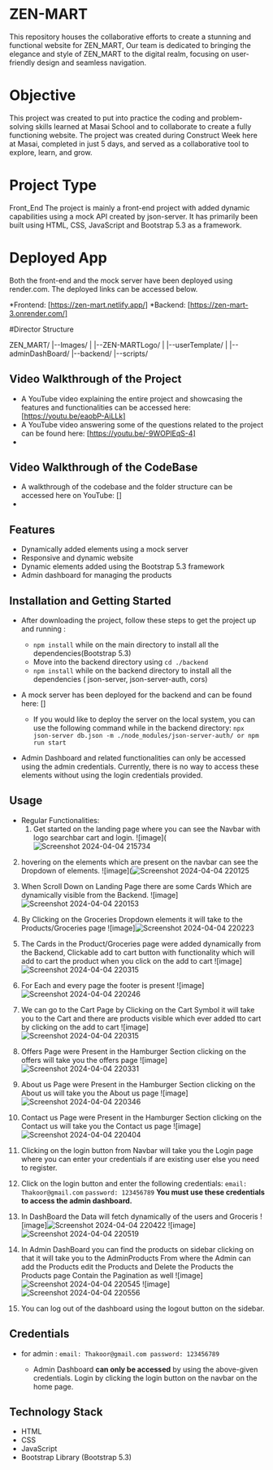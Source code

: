 # ZEN-MART
This repository houses the collaborative efforts to create a stunning and functional website for ZEN_MART, Our team is dedicated to bringing the elegance and style of ZEN_MART to the digital realm, focusing on user-friendly design and seamless navigation.

# Objective

This project was created to put into practice the coding and problem-solving skills learned at Masai School and to collaborate to create a fully functioning website. The project was created during Construct Week here at Masai, completed in just 5 days, and served as a collaborative tool to explore, learn, and grow.

# Project Type

Front_End The project is mainly a front-end project with added dynamic capabilities using a mock API created by json-server. It has primarily been built using HTML, CSS, JavaScript and Bootstrap 5.3 as a framework.

# Deployed App

Both the front-end and the mock server have been deployed using render.com. The deployed links can be accessed below.

*Frontend: [https://zen-mart.netlify.app/] *Backend: [https://zen-mart-3.onrender.com/]

#Director Structure

ZEN_MART/ |--Images/ | |--ZEN-MARTLogo/ | |--userTemplate/ | |--adminDashBoard/ |--backend/ |--scripts/

## Video Walkthrough of the Project

+ A YouTube video explaining the entire project and showcasing the features and functionalities can be accessed here: [https://youtu.be/eaobP-AiLLk]
+ A YouTube video answering some of the questions related to the project can be found here: [https://youtu.be/-9WOPlEqS-4]
+ 
## Video Walkthrough of the CodeBase

- A walkthrough of the codebase and the folder structure can be accessed here on YouTube: []
- 
## Features

+ Dynamically added elements using a mock server
+ Responsive and dynamic website
+ Dynamic elements added using the Bootstrap 5.3 framework
+ Admin dashboard for managing the products
  
## Installation and Getting Started

+ After downloading the project, follow these steps to get the project up and running :
  + `npm install` while on the main directory to install all the dependencies(Bootstrap 5.3)
  + Move into the backend directory using `cd ./backend`
  + `npm install` while on the backend directory to install all the dependencies ( json-server, json-server-auth, cors)
    
+ A mock server has been deployed for the backend and can be found here: []
  * If you would like to deploy the server on the local system, you can use the following command while in the backend directory: `npx json-server db.json -m ./node_modules/json-server-auth/ or npm run start`

+ Admin Dashboard and related functionalities can only be accessed using the admin credentials. Currently, there is no way to access these elements without using the login credentials provided.

## Usage

+ Regular Functionalities:
  1. Get started on the landing page where you can see the Navbar with logo searchbar cart and login.
     ![image](![Screenshot 2024-04-04 215734](https://github.com/ThakoorRishwanth/ZEN-Mart/assets/154314786/1eb543e7-7881-4886-bcf7-76a52eb8c87e)

2. hovering on the elements which are present on the navbar can see the Dropdown of elements.
    ![image](![Screenshot 2024-04-04 220125](https://github.com/ThakoorRishwanth/ZEN-Mart/assets/154314786/2724b86e-3f34-4faf-b996-de0d1ab6dec4)

3. When Scroll Down on Landing Page there are some Cards Which are dynamically visible from the Backend.
 ![image]![Screenshot 2024-04-04 220153](https://github.com/ThakoorRishwanth/ZEN-Mart/assets/154314786/0550165a-f39b-4fdf-a6c6-4705d58eb1e5)

4. By Clicking on the Groceries Dropdown elements it will take to the Products/Groceries page
   ![image]![Screenshot 2024-04-04 220223](https://github.com/ThakoorRishwanth/ZEN-Mart/assets/154314786/55d99497-3b5a-45de-ac93-aa95bdb7c6a7)

5. The Cards in the Product/Groceries page were added dynamically from the Backend, Clickable add to cart button with functionality which will add to cart the product when you click on the add to cart
 ![image]![Screenshot 2024-04-04 220315](https://github.com/ThakoorRishwanth/ZEN-Mart/assets/154314786/53276bc4-5c62-4d62-8991-c20b3f951ce5)

6. For Each and every page the footer is present
![image]![Screenshot 2024-04-04 220246](https://github.com/ThakoorRishwanth/ZEN-Mart/assets/154314786/efdae150-47a9-43e7-989c-5f47050ea891)

7. We can go to the Cart Page by Clicking on the Cart Symbol it will take you to the Cart and there are products visible which ever added tto cart by clicking on the add to cart
   ![image]![Screenshot 2024-04-04 220315](https://github.com/ThakoorRishwanth/ZEN-Mart/assets/154314786/039628c3-ea6f-4f58-95ba-6637a3a9e1a2)

8. Offers Page were Present in the Hamburger Section clicking on the offers will take you the offers page
   ![image]![Screenshot 2024-04-04 220331](https://github.com/ThakoorRishwanth/ZEN-Mart/assets/154314786/66a13a02-e411-424b-ba08-755d6231397b)

9.  About us Page were Present in the Hamburger Section clicking on the About us will take you the About us page
    ![image]![Screenshot 2024-04-04 220346](https://github.com/ThakoorRishwanth/ZEN-Mart/assets/154314786/a33d9f9f-0b79-42e4-bb73-965efdae02da)

10. Contact us Page were Present in the Hamburger Section clicking on the Contact us will take you the Contact us page
    ![image]![Screenshot 2024-04-04 220404](https://github.com/ThakoorRishwanth/ZEN-Mart/assets/154314786/14bc4c04-0a87-47dd-ae1a-9a87e77aafd3)

11. Clicking on the login button from Navbar will take you the Login page where you can enter your credentials if are existing user else you need to register.
12. Click on the login button and enter the following credentials: `email: Thakoor@gmail.com` `password: 123456789` **You must use these credentials to access the admin dashboard.**
13. In DashBoard the Data will fetch dynamically of the users and Groceris
    ![image]![Screenshot 2024-04-04 220422](https://github.com/ThakoorRishwanth/ZEN-Mart/assets/154314786/b488f639-82e6-4898-85df-4c9a08de13c8)
    ![image]![Screenshot 2024-04-04 220519](https://github.com/ThakoorRishwanth/ZEN-Mart/assets/154314786/0952b595-d903-4418-9fa0-9d6ec94fb61d)

14. In Admin DashBoard you can find the products on sidebar clicking on that it will take you to the AdminProducts From where the Admin can add the Products edit the Products and Delete the Products the Products page Contain the Pagination as well
    ![image]![Screenshot 2024-04-04 220545](https://github.com/ThakoorRishwanth/ZEN-Mart/assets/154314786/4eaa42e6-c736-466a-8e24-a29af92f37bd)
    ![image]![Screenshot 2024-04-04 220556](https://github.com/ThakoorRishwanth/ZEN-Mart/assets/154314786/314c24aa-0bb8-453e-b577-3f028539326e)

15.  You can log out of the dashboard using the logout button on the sidebar.

## Credentials

- for admin :
   `email: Thakoor@gmail.com
    password: 123456789`

	- Admin Dashboard **can only be accessed** by using the above-given credentials. Login by clicking the login button on the navbar on the home page.

 ## Technology Stack

- HTML
- CSS
- JavaScript
- Bootstrap Library (Bootstrap 5.3)






